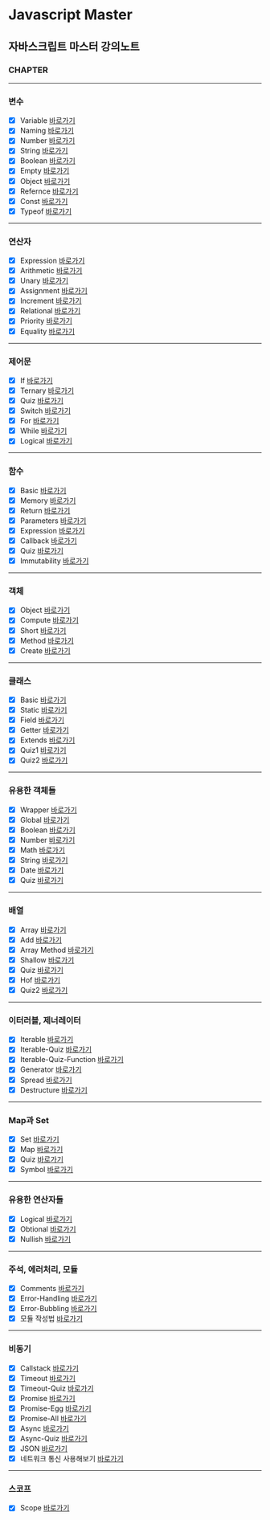 # Javascript Master

## 자바스크립트 마스터 강의노트

### CHAPTER

---

### 변수

- [x] Variable [바로가기](https://github.com/Stilllee/jsDream/blob/main/1.variable/1.variable.js)
- [x] Naming [바로가기](https://github.com/Stilllee/jsDream/blob/main/1.variable//2.naming.js)
- [x] Number [바로가기](https://github.com/Stilllee/jsDream/blob/main/1.variable//3.number.js)
- [x] String [바로가기](https://github.com/Stilllee/jsDream/blob/main/1.variable//4.string.js)
- [x] Boolean [바로가기](https://github.com/Stilllee/jsDream/blob/main/1.variable//5.boolean.js)
- [x] Empty [바로가기](https://github.com/Stilllee/jsDream/blob/main/1.variable//6.empty.js)
- [x] Object [바로가기](https://github.com/Stilllee/jsDream/blob/main/1.variable//7.object.js)
- [x] Refernce [바로가기](https://github.com/Stilllee/jsDream/blob/main/1.variable//8.refernce.js)
- [x] Const [바로가기](https://github.com/Stilllee/jsDream/blob/main/1.variable//9.const.js)
- [x] Typeof [바로가기](https://github.com/Stilllee/jsDream/blob/main/1.variable//10.typeof.js)

---

### 연산자

- [x] Expression [바로가기](https://github.com/Stilllee/jsDream/blob/main/2.operator/1.expression.js)
- [x] Arithmetic [바로가기](https://github.com/Stilllee/jsDream/blob/main/2.operator/2.arithmetic.js)
- [x] Unary [바로가기](https://github.com/Stilllee/jsDream/blob/main/2.operator/3.unary.js)
- [x] Assignment [바로가기](https://github.com/Stilllee/jsDream/blob/main/2.operator/4.assignment.js)
- [x] Increment [바로가기](https://github.com/Stilllee/jsDream/blob/main/2.operator/5.increment.js)
- [x] Relational [바로가기](https://github.com/Stilllee/jsDream/blob/main/2.operator/6.relational.js)
- [x] Priority [바로가기](https://github.com/Stilllee/jsDream/blob/main/2.operator/7.priority.js)
- [x] Equality [바로가기](https://github.com/Stilllee/jsDream/blob/main/2.operator/8.equality.js)

---

### 제어문

- [x] If [바로가기](https://github.com/Stilllee/jsDream/blob/main/3.control/1.if.js)
- [x] Ternary [바로가기](https://github.com/Stilllee/jsDream/blob/main/3.control/2.ternary.js)
- [x] Quiz [바로가기](https://github.com/Stilllee/jsDream/blob/main/3.control/3.quiz.js)
- [x] Switch [바로가기](https://github.com/Stilllee/jsDream/blob/main/3.control/4.switch.js)
- [x] For [바로가기](https://github.com/Stilllee/jsDream/blob/main/3.control/5.for.js)
- [x] While [바로가기](https://github.com/Stilllee/jsDream/blob/main/3.control/6.while.js)
- [x] Logical [바로가기](https://github.com/Stilllee/jsDream/blob/main/3.control/7.logical.js)

---

### 함수

- [x] Basic [바로가기](https://github.com/Stilllee/jsDream/blob/main/4.function/1.basic.js)
- [x] Memory [바로가기](https://github.com/Stilllee/jsDream/blob/main/4.function/2.memory.js)
- [x] Return [바로가기](https://github.com/Stilllee/jsDream/blob/main/4.function/3.return.js)
- [x] Parameters [바로가기](https://github.com/Stilllee/jsDream/blob/main/4.function/4.parameters.js)
- [x] Expression [바로가기](https://github.com/Stilllee/jsDream/blob/main/4.function/5.expression.js)
- [x] Callback [바로가기](https://github.com/Stilllee/jsDream/blob/main/4.function/6.callback.js)
- [x] Quiz [바로가기](https://github.com/Stilllee/jsDream/blob/main/4.function/7.quiz.js)
- [x] Immutability [바로가기](https://github.com/Stilllee/jsDream/blob/main/4.function/8.immutability.js)

---

### 객체

- [x] Object [바로가기](https://github.com/Stilllee/jsDream/blob/main/5.object/1.object.js)
- [x] Compute [바로가기](https://github.com/Stilllee/jsDream/blob/main/5.object/2.compute.js)
- [x] Short [바로가기](https://github.com/Stilllee/jsDream/blob/main/5.object/3.short.js)
- [x] Method [바로가기](https://github.com/Stilllee/jsDream/blob/main/5.object/4.method.js)
- [x] Create [바로가기](https://github.com/Stilllee/jsDream/blob/main/5.object/5.create.js)

---

### 클래스

- [x] Basic [바로가기](https://github.com/Stilllee/jsDream/blob/main/6.class/1.basic.js)
- [x] Static [바로가기](https://github.com/Stilllee/jsDream/blob/main/6.class/2.static.js)
- [x] Field [바로가기](https://github.com/Stilllee/jsDream/blob/main/6.class/3.field.js)
- [x] Getter [바로가기](https://github.com/Stilllee/jsDream/blob/main/6.class/4.getter.js)
- [x] Extends [바로가기](https://github.com/Stilllee/jsDream/blob/main/6.class/5.extends.js)
- [x] Quiz1 [바로가기](https://github.com/Stilllee/jsDream/blob/main/6.class/6.quiz1.js)
- [x] Quiz2 [바로가기](https://github.com/Stilllee/jsDream/blob/main/6.class/7.quiz2.js)

---

### 유용한 객체들

- [x] Wrapper [바로가기](https://github.com/Stilllee/jsDream/blob/main/7.built-in/1.wrapper.js)
- [x] Global [바로가기](https://github.com/Stilllee/jsDream/blob/main/7.built-in/2.global.js)
- [x] Boolean [바로가기](https://github.com/Stilllee/jsDream/blob/main/7.built-in/3.boolean.js)
- [x] Number [바로가기](https://github.com/Stilllee/jsDream/blob/main/7.built-in/4.number.js)
- [x] Math [바로가기](https://github.com/Stilllee/jsDream/blob/main/7.built-in/5.math.js)
- [x] String [바로가기](https://github.com/Stilllee/jsDream/blob/main/7.built-in/6.string.js)
- [x] Date [바로가기](https://github.com/Stilllee/jsDream/blob/main/7.built-in/7.date.js)
- [x] Quiz [바로가기](https://github.com/Stilllee/jsDream/blob/main/7.built-in/8.quiz.js)

---

### 배열

- [x] Array [바로가기](https://github.com/Stilllee/jsDream/blob/main/8.array/1.array.js)
- [x] Add [바로가기](https://github.com/Stilllee/jsDream/blob/main/8.array/2.add.js)
- [x] Array Method [바로가기](https://github.com/Stilllee/jsDream/blob/main/8.array/3.array-method.js)
- [x] Shallow [바로가기](https://github.com/Stilllee/jsDream/blob/main/8.array/4.shallow.js)
- [x] Quiz [바로가기](https://github.com/Stilllee/jsDream/blob/main/8.array/5.quiz.js)
- [x] Hof [바로가기](https://github.com/Stilllee/jsDream/blob/main/8.array/6.hof.js)
- [x] Quiz2 [바로가기](https://github.com/Stilllee/jsDream/blob/main/8.array/7.quiz.js)

---

### 이터러블, 제너레이터

- [x] Iterable [바로가기](https://github.com/Stilllee/jsDream/blob/main/9.iterator/1.iterable.js)
- [x] Iterable-Quiz [바로가기](https://github.com/Stilllee/jsDream/blob/main/9.iterator/2.iterable-quiz.js)
- [x] Iterable-Quiz-Function [바로가기](https://github.com/Stilllee/jsDream/blob/main/9.iterator/3.iterable-quiz-function.js)
- [x] Generator [바로가기](https://github.com/Stilllee/jsDream/blob/main/9.iterator/4.generator.js)
- [x] Spread [바로가기](https://github.com/Stilllee/jsDream/blob/main/9.iterator/5.spread.js)
- [x] Destructure [바로가기](https://github.com/Stilllee/jsDream/blob/main/9.iterator/6.destructure.js)

---

### Map과 Set

- [x] Set [바로가기](https://github.com/Stilllee/jsDream/blob/main/10.map/1.set.js)
- [x] Map [바로가기](https://github.com/Stilllee/jsDream/blob/main/10.map/2.map.js)
- [x] Quiz [바로가기](https://github.com/Stilllee/jsDream/blob/main/10.map/3.quiz.js)
- [x] Symbol [바로가기](https://github.com/Stilllee/jsDream/blob/main/10.map/4.symbol.js)

---

### 유용한 연산자들

- [x] Logical [바로가기](https://github.com/Stilllee/jsDream/blob/main/11.more-operators/1.logical.js)
- [x] Obtional [바로가기](https://github.com/Stilllee/jsDream/blob/main/11.more-operators/2.optional.js)
- [x] Nullish [바로가기](https://github.com/Stilllee/jsDream/blob/main/11.more-operators/3.nullish.js)

---

### 주석, 에러처리, 모듈

- [x] Comments [바로가기](https://github.com/Stilllee/jsDream/blob/main/12.module/1.comments.js)
- [x] Error-Handling [바로가기](https://github.com/Stilllee/jsDream/blob/main/12.module/2.error-handling.js)
- [x] Error-Bubbling [바로가기](https://github.com/Stilllee/jsDream/blob/main/12.module/3.error-bubbling.js)
- [x] 모듈 작성법 [바로가기](https://github.com/Stilllee/jsDream/blob/main/12.module/index.html)

---

### 비동기

- [x] Callstack [바로가기](https://github.com/Stilllee/jsDream/blob/main/13.promise/1.callstack.js)
- [x] Timeout [바로가기](https://github.com/Stilllee/jsDream/blob/main/13.promise/2.timeout.js)
- [x] Timeout-Quiz [바로가기](https://github.com/Stilllee/jsDream/blob/main/13.promise/3.timeout-quiz.js)
- [x] Promise [바로가기](https://github.com/Stilllee/jsDream/blob/main/13.promise/4.promise.js)
- [x] Promise-Egg [바로가기](https://github.com/Stilllee/jsDream/blob/main/13.promise/5.promise-egg.js)
- [x] Promise-All [바로가기](https://github.com/Stilllee/jsDream/blob/main/13.promise/6.promise-all.js)
- [x] Async [바로가기](https://github.com/Stilllee/jsDream/blob/main/13.promise/7.async.js)
- [x] Async-Quiz [바로가기](https://github.com/Stilllee/jsDream/blob/main/13.promise/8.async-quiz.js)
- [x] JSON [바로가기](https://github.com/Stilllee/jsDream/blob/main/13.promise/9.json.js)
- [x] 네트워크 통신 사용해보기 [바로가기](https://github.com/Stilllee/jsDream/blob/main/13.promise/index.html)

---

### 스코프

- [x] Scope [바로가기](https://github.com/Stilllee/jsDream/blob/main/14.scope/1.scope.js)

<!-- ### 프로토타입

- [] [바로가기]() -->
<!-- ### 클로저

- [] [바로가기]() -->
<!-- ### This

- [] [바로가기]() -->

<!-- ### 바벨

- [] [바로가기]() -->
